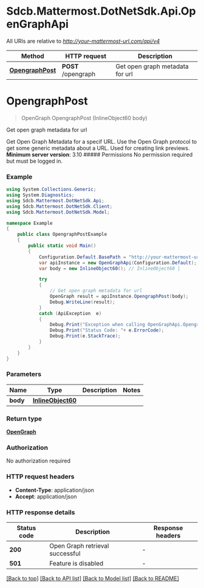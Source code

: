 # Sdcb.Mattermost.DotNetSdk.Api.OpenGraphApi

All URIs are relative to *http://your-mattermost-url.com/api/v4*

Method | HTTP request | Description
------------- | ------------- | -------------
[**OpengraphPost**](OpenGraphApi.md#opengraphpost) | **POST** /opengraph | Get open graph metadata for url


<a name="opengraphpost"></a>
# **OpengraphPost**
> OpenGraph OpengraphPost (InlineObject60 body)

Get open graph metadata for url

Get Open Graph Metadata for a specif URL. Use the Open Graph protocol to get some generic metadata about a URL. Used for creating link previews.  __Minimum server version__: 3.10  ##### Permissions No permission required but must be logged in. 

### Example
```csharp
using System.Collections.Generic;
using System.Diagnostics;
using Sdcb.Mattermost.DotNetSdk.Api;
using Sdcb.Mattermost.DotNetSdk.Client;
using Sdcb.Mattermost.DotNetSdk.Model;

namespace Example
{
    public class OpengraphPostExample
    {
        public static void Main()
        {
            Configuration.Default.BasePath = "http://your-mattermost-url.com/api/v4";
            var apiInstance = new OpenGraphApi(Configuration.Default);
            var body = new InlineObject60(); // InlineObject60 | 

            try
            {
                // Get open graph metadata for url
                OpenGraph result = apiInstance.OpengraphPost(body);
                Debug.WriteLine(result);
            }
            catch (ApiException  e)
            {
                Debug.Print("Exception when calling OpenGraphApi.OpengraphPost: " + e.Message );
                Debug.Print("Status Code: "+ e.ErrorCode);
                Debug.Print(e.StackTrace);
            }
        }
    }
}
```

### Parameters

Name | Type | Description  | Notes
------------- | ------------- | ------------- | -------------
 **body** | [**InlineObject60**](InlineObject60.md)|  | 

### Return type

[**OpenGraph**](OpenGraph.md)

### Authorization

No authorization required

### HTTP request headers

 - **Content-Type**: application/json
 - **Accept**: application/json

### HTTP response details
| Status code | Description | Response headers |
|-------------|-------------|------------------|
| **200** | Open Graph retrieval successful |  -  |
| **501** | Feature is disabled |  -  |

[[Back to top]](#) [[Back to API list]](../README.md#documentation-for-api-endpoints) [[Back to Model list]](../README.md#documentation-for-models) [[Back to README]](../README.md)

